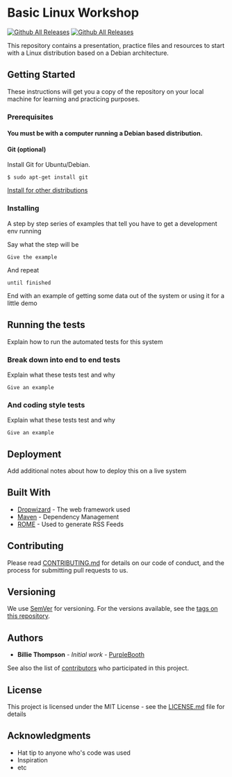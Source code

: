 # Basic Linux Workshop
[![Github All Releases](https://img.shields.io/badge/release-v1.1-green.svg)](https://github.com/jei3di/Basic-Linux-Workshop)
[![Github All Releases](https://img.shields.io/badge/license-CC--BY--4.0-blue.svg)](https://choosealicense.com/licenses/cc-by-4.0)

This repository contains a presentation, practice files and resources to start with a Linux distribution based on a Debian architecture.

## Getting Started

These instructions will get you a copy of the repository on your local machine for learning and practicing purposes.

### Prerequisites

#### You must be with a computer running a Debian based distribution.

#### Git (optional)

Install Git for Ubuntu/Debian.

```
$ sudo apt-get install git
```

[Install for other distributions](https://git-scm.com/download/linux)

### Installing

A step by step series of examples that tell you have to get a development env running

Say what the step will be

```
Give the example
```

And repeat

```
until finished
```

End with an example of getting some data out of the system or using it for a little demo

## Running the tests

Explain how to run the automated tests for this system

### Break down into end to end tests

Explain what these tests test and why

```
Give an example
```

### And coding style tests

Explain what these tests test and why

```
Give an example
```

## Deployment

Add additional notes about how to deploy this on a live system

## Built With

* [Dropwizard](http://www.dropwizard.io/1.0.2/docs/) - The web framework used
* [Maven](https://maven.apache.org/) - Dependency Management
* [ROME](https://rometools.github.io/rome/) - Used to generate RSS Feeds

## Contributing

Please read [CONTRIBUTING.md](https://gist.github.com/PurpleBooth/b24679402957c63ec426) for details on our code of conduct, and the process for submitting pull requests to us.

## Versioning

We use [SemVer](http://semver.org/) for versioning. For the versions available, see the [tags on this repository](https://github.com/your/project/tags). 

## Authors

* **Billie Thompson** - *Initial work* - [PurpleBooth](https://github.com/PurpleBooth)

See also the list of [contributors](https://github.com/your/project/contributors) who participated in this project.

## License

This project is licensed under the MIT License - see the [LICENSE.md](LICENSE.md) file for details

## Acknowledgments

* Hat tip to anyone who's code was used
* Inspiration
* etc

